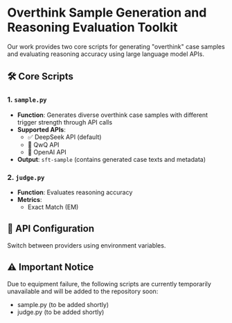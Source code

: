 # Overthink Sample Generation and Reasoning Evaluation Toolkit

Our work provides two core scripts for generating "overthink" case samples and evaluating reasoning accuracy using large language model APIs.

## 🛠 Core Scripts

### 1. `sample.py`
- **Function**: Generates diverse overthink case samples with different trigger strength through API calls
- **Supported APIs**:
  - ✅ DeepSeek API (default)
  - 🔄 QwQ API
  - 🔄 OpenAI API
- **Output**: `sft-sample` (contains generated case texts and metadata)

### 2. `judge.py`
- **Function**: Evaluates reasoning accuracy
- **Metrics**:
  - Exact Match (EM)

## 🔌 API Configuration
Switch between providers using environment variables.

## ⚠️ Important Notice

Due to equipment failure, the following scripts are currently temporarily unavailable and will be added to the repository soon:

- sample.py (to be added shortly)
- judge.py (to be added shortly)
